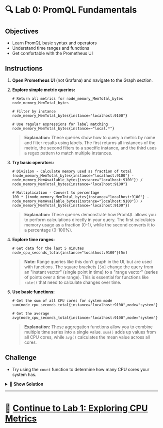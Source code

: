 # 🔍 Lab 0: PromQL Fundamentals

## Objectives
- Learn PromQL basic syntax and operators
- Understand time ranges and functions
- Get comfortable with the Prometheus UI

## Instructions
1. **Open Prometheus UI** (not Grafana) and navigate to the Graph section.
2. **Explore simple metric queries:**
   ```
   # Return all metrics for node_memory_MemTotal_bytes
   node_memory_MemTotal_bytes
   ```
   
   ```
   # Filter by instance
   node_memory_MemTotal_bytes{instance="localhost:9100"}
   ```
   
   ```
   # Use regular expressions for label matching
   node_memory_MemTotal_bytes{instance=~"local.*"}
   ```
   
   > **Explanation:** These queries show how to query a metric by name and filter results using labels. The first returns all instances of the metric, the second filters to a specific instance, and the third uses a regex pattern to match multiple instances.
3. **Try basic operators:**
   ```
   # Division - Calculate memory used as fraction of total
   (node_memory_MemTotal_bytes{instance="localhost:9100"} - node_memory_MemAvailable_bytes{instance="localhost:9100"}) / node_memory_MemTotal_bytes{instance="localhost:9100"}
   ```
   
   ```
   # Multiplication - Convert to percentage
   100 * ((node_memory_MemTotal_bytes{instance="localhost:9100"} - node_memory_MemAvailable_bytes{instance="localhost:9100"}) / node_memory_MemTotal_bytes{instance="localhost:9100"})
   ```
   
   > **Explanation:** These queries demonstrate how PromQL allows you to perform calculations directly in your query. The first calculates memory usage as a fraction (0-1), while the second converts it to a percentage (0-100%).
4. **Explore time ranges:**
   ```
   # Get data for the last 5 minutes
   node_cpu_seconds_total{instance="localhost:9100"}[5m]
   ```
   
   > **Note:** Range queries like this don't graph in the UI, but are used with functions. The square brackets `[5m]` change the query from an "instant vector" (single point in time) to a "range vector" (series of points over a time range). This is essential for functions like `rate()` that need to calculate changes over time.
5. **Use basic functions:**
   ```
   # Get the sum of all CPU cores for system mode
   sum(node_cpu_seconds_total{instance="localhost:9100",mode="system"})
   ```
   
   ```
   # Get the average
   avg(node_cpu_seconds_total{instance="localhost:9100",mode="system"})
   ```
   
   > **Explanation:** These aggregation functions allow you to combine multiple time series into a single value. `sum()` adds up values from all CPU cores, while `avg()` calculates the mean value across all cores.

## Challenge
- Try using the `count` function to determine how many CPU cores your system has.

<details>
<summary>🧩 <b>Show Solution</b></summary>

To count the number of CPU cores, you have two options:

**Option 1 (Full Explanation):**
```
count(node_cpu_seconds_total{instance="localhost:9100",mode="idle"}) / count without(mode) (node_cpu_seconds_total{instance="localhost:9100",mode="idle"})
```

This approach divides the total number of time series (one per core per mode) by the number of modes to get the core count.

**Option 2 (Simpler Approach):**
```
count without(cpu, mode) (node_cpu_seconds_total{instance="localhost:9100"})
```

This directly counts the CPU cores by using the `count without` aggregator to remove the CPU and mode labels, effectively grouping by just the instance.

**Helpful Operators for Future Reference:**

For regular expression matches:
- `=~` means "matches regex" (e.g., `{instance=~"local.*"}`)
- `!~` means "doesn't match regex" (e.g., `{instance!~"test.*"}`)
  
For mathematical and logical operations:
- Arithmetic: `+, -, *, /, %, ^`
- Comparison: `==, !=, >, <, >=, <=`
- Logical: `and, or, unless`

</details>

---

# 🌟 [Continue to Lab 1: Exploring CPU Metrics](../Beginner/Lab1_CPU_Exploration.md)
